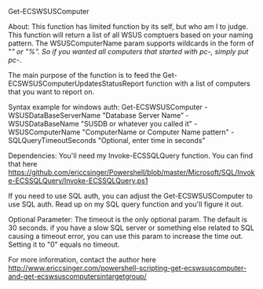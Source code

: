 Get-ECSWSUSComputer

About:
This function has limited function by its self, but who am I to judge.  This function will return a list of all WSUS comptuers based on your naming pattern.  The WSUSComputerName param supports wildcards in the form of "*" or "%".  So if you wanted all computers that started with pc-, simply put pc-*.

The main purpose of the function is to feed the Get-ECSWSUSComputerUpdatesStatusReport function with a list of computers that you want to report on.

Syntax example for windows auth:
Get-ECSWSUSComputer -WSUSDataBaseServerName "Database Server Name" -WSUSDataBaseName "SUSDB or whatever you called it" -WSUSComputerName "ComputerName or Computer Name pattern" -SQLQueryTimeoutSeconds "Optional, enter time in seconds"

Dependencies:
You'll need my Invoke-ECSSQLQuery function.  You can find that here https://github.com/ericcsinger/Powershell/blob/master/Microsoft/SQL/Invoke-ECSSQLQuery/Invoke-ECSSQLQuery.ps1

If you need to use SQL auth, you can adjust the Get-ECSWSUSComputer to use SQL auth.  Read up on my SQL query function and you'll figure it out.

Optional Parameter:
The timeout is the only optional param.  The default is 30 seconds.  if you have a slow SQL server or something else related to SQL causing a timeout error, you can use this param to increase the time out.  Setting it to "0" equals no timeout.

For more information, contact the author here http://www.ericcsinger.com/powershell-scripting-get-ecswsuscomputer-and-get-ecswsuscomputersintargetgroup/


